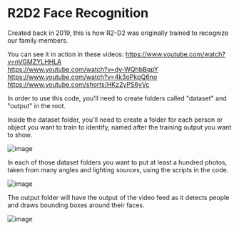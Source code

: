 # R2D2 Face Recognition
Created back in 2019, this is how R2-D2 was originally trained to recognize our family members.  

You can see it in action in these videos:
https://www.youtube.com/watch?v=nVGMZYLHHLA  
https://www.youtube.com/watch?v=dy-WQhbBqpY  
https://www.youtube.com/watch?v=4k3oPkpQ6no  
https://www.youtube.com/shorts/HKz2yPS6yVc  

In order to use this code, you'll need to create folders called "dataset" and "output" in the root.  

Inside the dataset folder, you'll need to create a folder for each person or object you want to train to identify, named after the training output you want to show.  

![image](https://github.com/rcorvus/R2D2_Face_Recognition/assets/5025458/948a7bac-82d9-41a9-a3f0-aa792e58be4d)  

In each of those dataset folders you want to put at least a hundred photos, taken from many angles and lighting sources, using the scripts in the code.  

![image](https://github.com/rcorvus/R2D2_Face_Recognition/assets/5025458/3ea900ea-190b-49f1-b4ec-51c9a04a966f)  

The output folder will have the output of the video feed as it detects people and draws bounding boxes around their faces.  

![image](https://github.com/rcorvus/R2D2_Face_Recognition/assets/5025458/3456c1d9-a2f8-41ce-8359-9c906fb1793a)  

